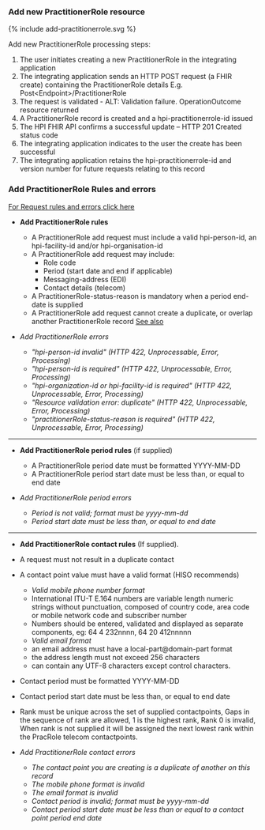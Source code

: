 

### Add new PractitionerRole resource

<div>
{% include add-practitionerrole.svg %}
</div>

Add new PractitionerRole processing steps:

1. The user initiates creating a new PractitionerRole in the integrating application
2. The integrating application sends an HTTP POST request (a FHIR create) containing the PractitionerRole details E.g. Post\<Endpoint>/PractitionerRole
3. The request is validated - ALT: Validation failure. OperationOutcome resource returned
4. A PractitionerRole record is created and a hpi-practitionerrole-id issued
5. The HPI FHIR API confirms a successful update – HTTP 201 Created status code
6. The integrating application indicates to the user the create has been successful
7. The integrating application retains the hpi-practitionerrole-id and version number for future requests relating to this record

### Add PractitionerRole Rules and errors

[For Request rules and errors click here](/general.html#request-rules-and-errors)

* **Add PractitionerRole rules**
  * A PractitionerRole add request must include a valid hpi-person-id, an hpi-facility-id and/or hpi-organisation-id
  * A PractitionerRole add request may include:
    * Role code
    * Period (start date and end if applicable)
    * Messaging-address (EDI)
    * Contact details (telecom)
  * A PractitionerRole-status-reason is mandatory when a period end-date is supplied
  * A PractitionerRole add request cannot create a duplicate, or overlap another PractitionerRole record [See also](/glossary.html#practitioner-role)

* _Add PractitionerRole errors_
  * _"hpi-person-id invalid" (HTTP 422, Unprocessable, Error, Processing)_
  * _"hpi-person-id is required" (HTTP 422, Unprocessable, Error, Processing)_
  * _"hpi-organization-id or hpi-facility-id is required" (HTTP 422, Unprocessable, Error, Processing)_
  * _"Resource validation error: duplicate" (HTTP 422, Unprocessable, Error, Processing)_
  * _"practitionerRole-status-reason is required" (HTTP 422, Unprocessable, Error, Processing)_

---

* **Add PractitionerRole period rules** (if supplied)
  * A PractitionerRole period date must be formatted YYYY-MM-DD
  * A PractitionerRole period start date must be less than, or equal to end date

* _Add PractitionerRole period errors_
  * _Period is not valid; format must be yyyy-mm-dd_
  * _Period start date must be less than, or equal to end date_

---

*	**Add PractitionerRole contact rules** (If supplied).
  * A request must not result in a duplicate contact
  * A contact point value must have a valid format (HISO recommends)
    * _Valid mobile phone number format_
    * International ITU-T E.164 numbers are variable length numeric strings without punctuation, composed of country code, area code or mobile network code and subscriber number
    * Numbers should be entered, validated and displayed as separate components, eg: 64 4 232nnnn, 64 20 412nnnnn
    * _Valid email format_
    * an email address must have a local-part@domain-part format
    * the address length must not exceed 256 characters
    * can contain any UTF-8 characters except control characters.
  * Contact period must be formatted YYYY-MM-DD
  * Contact period start date must be less than, or equal to end date
  * Rank must be unique across the set of supplied contactpoints, Gaps in the sequence of rank are allowed, 1 is the highest rank, Rank 0 is invalid, When rank is not supplied it will be assigned the next lowest rank within the PracRole telecom contactpoints.

* _Add PractitionerRole contact errors_
  * _The contact point you are creating is a duplicate of another on this record_
  * _The mobile phone format is invalid_
  * _The email format is invalid_
  * _Contact period is invalid; format must be yyyy-mm-dd_
  * _Contact period start date must be less than or equal to a contact point period end date_ 
